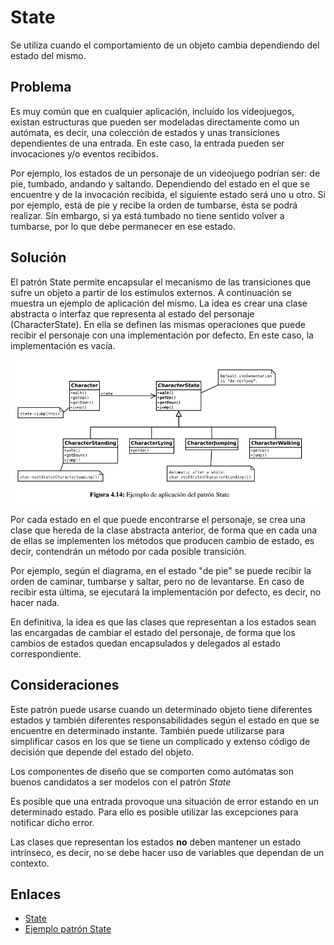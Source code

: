 # State

Se utiliza cuando el comportamiento de un objeto cambia dependiendo del estado del mismo.

## Problema

Es muy común que en cualquier aplicación, incluído los videojuegos, existan estructuras que pueden ser modeladas 
directamente como un autómata, es decir, una colección de estados y unas transiciones dependientes de una entrada. 
En este caso, la entrada pueden ser invocaciones y/o eventos recibidos. 

Por ejemplo, los estados de un personaje de un videojuego podrían ser: de pie, tumbado, andando y saltando. 
Dependiendo del estado en el que se encuentre y de la invocación recibida, el siguiente estado será uno u otro. Si por ejemplo, 
está de pie y recibe la orden de tumbarse, ésta se podrá realizar. Sin embargo, si ya está tumbado no tiene sentido volver 
a tumbarse, por lo que debe permanecer en ese estado.


## Solución

El patrón State permite encapsular el mecanismo de las transiciones que sufre un objeto a partir de los estímulos externos. 
A continuación se muestra un ejemplo de aplicación del mismo. La idea es crear una clase abstracta o interfaz que representa al estado 
del personaje (CharacterState). En ella se definen las mismas operaciones que puede recibir el personaje con una 
implementación por defecto. En este caso, la implementación es vacía.

![State](example/imgs/State.png)

Por cada estado en el que puede encontrarse el personaje, se crea una clase que hereda de la clase abstracta anterior, 
de forma que en cada una de ellas se implementen los métodos que producen cambio de estado, es decir, contendrán un método
por cada posible transición.

Por ejemplo, según el diagrama, en el estado "de pie" se puede recibir la orden de caminar, tumbarse y saltar, pero no 
de levantarse. En caso de recibir esta última, se ejecutará la implementación por defecto, es decir, no hacer nada.

En definitiva, la idea es que las clases que representan a los estados sean las encargadas de cambiar el estado del 
personaje, de forma que los cambios de estados quedan encapsulados y delegados al estado correspondiente.


## Consideraciones

Este patrón puede usarse cuando un determinado objeto tiene diferentes estados y también diferentes responsabilidades según
el estado en que se encuentre en determinado instante. También puede utilizarse para simplificar casos en los que se tiene
un complicado y extenso código de decisión que depende del estado del objeto.

Los componentes de diseño que se comporten como autómatas son buenos candidatos a ser modelos con el patrón *State*

Es posible que una entrada provoque una situación de error estando en un determinado estado. Para ello es posible utilizar
las excepciones para notificar dicho error.

Las clases que representan los estados **no** deben mantener un estado intrínseco, es decir, no se debe hacer uso de variables
que dependan de un contexto.

## Enlaces
* [State](https://es.wikipedia.org/wiki/State_%28patr%C3%B3n_de_dise%C3%B1o%29)
* [Ejemplo patrón State](https://danielggarcia.wordpress.com/2014/05/20/patrones-de-comportamiento-v-patron-state/)
